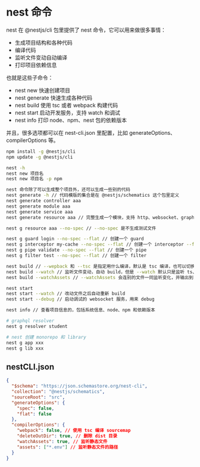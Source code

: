 # nest 命令

nest 在 @nestjs/cli 包里提供了 nest 命令，它可以用来做很多事情：

- 生成项目结构和各种代码
- 编译代码
- 监听文件变动自动编译
- 打印项目依赖信息

也就是这些子命令：

- nest new 快速创建项目
- nest generate 快速生成各种代码
- nest build 使用 tsc 或者 webpack 构建代码
- nest start 启动开发服务，支持 watch 和调试
- nest info 打印 node、npm、nest 包的依赖版本

并且，很多选项都可以在 nest-cli.json 里配置，比如 generateOptions、compilerOptions 等。

```bash
npm install -g @nestjs/cli
npm update -g @nestjs/cli

nest -h
nest new 项目名
nest new 项目名 -p npm

nest 命令除了可以生成整个项目外，还可以生成一些别的代码
nest generate -h // 代码模版的集合是在 @nestjs/schematics 这个包里定义
nest generate controller aaa
nest generate module aaa
nest generate service aaa
nest generate resource aaa // 完整生成一个模块，支持 http、websocket、graphql、tcp，支持是否生成 CRUD 代码

nest g resource aaa --no-spec // --no-spec 是不生成测试文件

nest g guard login --no-spec --flat // 创建一个 guard
nest g interceptor my-cache --no-spec --flat // 创建一个 interceptor --flat 是不生成 interceptors 目录
nest g pipe validate --no-spec --flat // 创建一个 pipe
nest g filter test --no-spec --flat // 创建一个 filter

nest build // --wepback 和 --tsc 是指定用什么编译，默认是 tsc 编译，也可以切换成 webpack。
nest build --watch // 监听文件变动，自动 build，但是 --watch 默认只是监听 ts、js 文件
nest build --watchAssets // --watchAssets 会连别的文件一同监听变化，并输出到 dist 目录，比如 md、yml 等文件。

nest start
nest start --watch // 改动文件之后自动重新 build
nest start --debug // 启动调试的 websocket 服务，用来 debug

nest info // 查看项目信息的，包括系统信息、node、npm 和依赖版本

# graphql resolver
nest g resolver student

# nest 创建 monorepo 和 library
nest g app xxx
nest g lib xxx
```

## nestCLI.json

```json :nestCLI.json
{
  "$schema": "https://json.schemastore.org/nest-cli",
  "collection": "@nestjs/schematics",
  "sourceRoot": "src",
  "generateOptions": {
    "spec": false,
    "flat": false
  },
  "compilerOptions": {
    "webpack": false, // 使用 tsc 编译 sourcemap
    "deleteOutDir": true, // 删除 dist 目录
    "watchAssets": true, // 监听静态文件
    "assets": ["*.env"] // 监听静态文件的路径
  }
}

```
